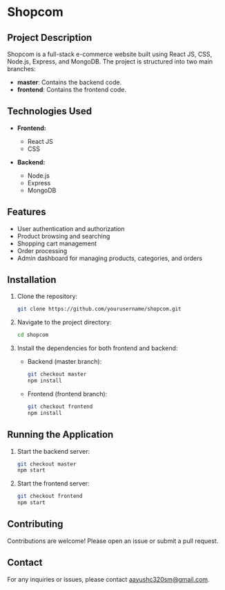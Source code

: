 # Shopcom

## Project Description

Shopcom is a full-stack e-commerce website built using React JS, CSS, Node.js, Express, and MongoDB. The project is structured into two main branches:
- **master**: Contains the backend code.
- **frontend**: Contains the frontend code.

## Technologies Used

- **Frontend:**
  - React JS
  - CSS

- **Backend:**
  - Node.js
  - Express
  - MongoDB

## Features

- User authentication and authorization
- Product browsing and searching
- Shopping cart management
- Order processing
- Admin dashboard for managing products, categories, and orders

## Installation

1. Clone the repository:
    ```sh
    git clone https://github.com/yourusername/shopcom.git
    ```

2. Navigate to the project directory:
    ```sh
    cd shopcom
    ```

3. Install the dependencies for both frontend and backend:

    - Backend (master branch):
        ```sh
        git checkout master
        npm install
        ```

    - Frontend (frontend branch):
        ```sh
        git checkout frontend
        npm install
        ```

## Running the Application

1. Start the backend server:
    ```sh
    git checkout master
    npm start
    ```

2. Start the frontend server:
    ```sh
    git checkout frontend
    npm start
    ```

## Contributing

Contributions are welcome! Please open an issue or submit a pull request.

## Contact

For any inquiries or issues, please contact aayushc320sm@gmail.com.

